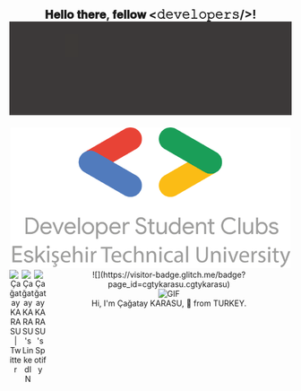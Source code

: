 <div align="center">
<h2> 𝐇𝐞𝐥𝐥𝐨 𝐭𝐡𝐞𝐫𝐞, 𝐟𝐞𝐥𝐥𝐨𝐰 <𝚍𝚎𝚟𝚎𝚕𝚘𝚙𝚎𝚛𝚜/>! 
  <img src="https://raw.githubusercontent.com/cgtykarasu/cgtykarasu/main/gthbGif.gif" width="580px"></h2>
  </div>


<div align="center">
<img src="https://raw.githubusercontent.com/cgtykarasu/cgtykarasu/main/Untitled.png" width="500" height="251" />
  </div>
  

<div align="center">
<a href="https://twitter.com/cgtykarasu">
  <img align="left" alt="Çağatay KARASU | Twitter" width="22px" src="https://raw.githubusercontent.com/peterthehan/peterthehan/master/assets/twitter.svg" />
</a>
<a href="https://www.linkedin.com/in/cagataykarasu/">
  <img align="left" alt="Çağatay KARASU's LinkedIN" width="22px" src="https://raw.githubusercontent.com/peterthehan/peterthehan/master/assets/linkedin.svg" />
</a>
<a href="https://open.spotify.com/user/cgtykarasu">
  <img align="left" alt="Çağatay KARASU's Spotify" width="22px" src="https://raw.githubusercontent.com/peterthehan/peterthehan/master/assets/spotify.svg" />
</a>
  </div>
 
 <div align="center">
![](https://visitor-badge.glitch.me/badge?page_id=cgtykarasu.cgtykarasu)
</div>

<div align="center">
<img align="bottom" alt="GIF" src="https://media.giphy.com/media/CcwLAV11cALh3OuEJ5/giphy.gif" width="450" height="120" />
  </div>

<div align="center">
Hi, I'm Çağatay KARASU, 🚀 from TURKEY.

</div>

  
 
